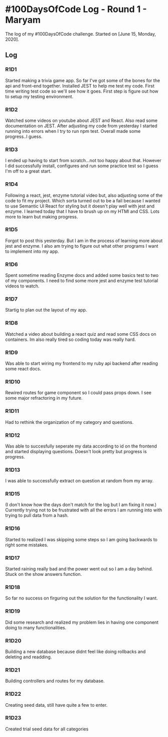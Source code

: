 # #100DaysOfCode Log - Round 1 - Maryam

The log of my #100DaysOfCode challenge. Started on [June 15, Monday, 2020].

## Log

### R1D1
Started making a trivia game app. So far I've got some of the bones for the api and front-end together. Installed JEST to help me test my code. First time writing test code so we'll see how it goes. First step is figure out how to setup my testing environment.

### R1D2
Watched some videos on youtube about JEST and React. Also read some documentation on JEST. After adjusting my code from yesterday I started running into errors when I try to run npm test. Overall made some progress..I guess. 

### R1D3 
I ended up having to start from scratch...not too happy about that. However I did successfully install, configures and run some practice test so I guess I'm off to a great start. 

### R1D4
Following a react, jest, enzyme tutorial video but, also adjusting some of the code to fit my project. Which sorta turned out to be a fail because I wanted to use Semantic UI React for styling but it doesn't play well with jest and enzyme. I learned today that I have to brush up on my HTMl and CSS. Lots more to learn but making progress. 

### R1D5
Forgot to post this yesterday. But I am in the process of learning more about jest and enzyme. I also am trying to figure out what other programs I want to implement into my app. 

### R1D6
Spent sometime reading Enzyme docs and added some basics test to two of my components. I need to find some more jest and enzyme test tutorial videos to watch. 

### R1D7
Startig to plan out the layout of my app. 

### R1D8
Watched a video about building a react quiz and read some CSS docs on containers. Im also really tired so coding today was really hard. 

### R1D9
Was able to start wiring my frontend to my ruby api backend after reading some react docs.

### R1D10
Rewired routes for game component so I could pass props down. I see some major refractoring in my future. 

### R1D11
Had to rethink the organization of my category and questions. 

### R1D12
Was able to succesfully seperate my data according to id on the frontend and started displaying questions. Doesn't look pretty but progress is progress.

### R1D13
I was able to successfully extract on question at random from my array.

### R1D15
(I don't know how the days don't match for the log but I am fixing it now.)
Currently trying not to be frustrated with all the errors I am running into with trying to pull data from a hash. 

### R1D16
Started to realized I was skipping some steps so I am going backwards to right some mistakes.

### R1D17
Started raining really bad and the power went out so I am a day behind. Stuck on the show answers function. 

### R1D18
So far no success on firguring out the solution for the functionality I want. 

### R1D19
Did some research and realized my problem lies in having one component doing to many functionalities. 

### R1D20
Building a new database because didnt feel like doing rollbacks and deleting and readding. 

### R1D21
Building controllers and routes for my database.

### R1D22
Creating seed data, still have quite a few to enter. 

### R1D23
Created trial seed data for all categories
